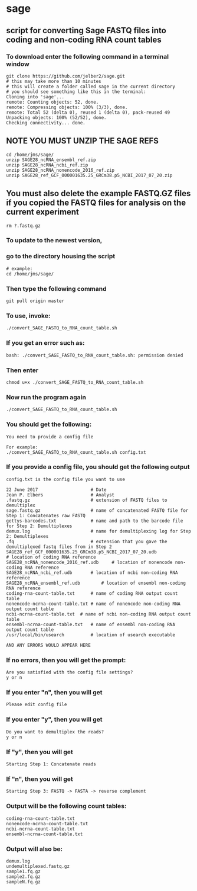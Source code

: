 # sage
## script for converting Sage FASTQ files into coding and non-coding RNA count tables
### To download enter the following command in a terminal window
    git clone https://github.com/jelber2/sage.git
    # this may take more than 10 minutes
    # this will create a folder called sage in the current directory
    # you should see something like this in the terminal:
    Cloning into 'sage'...
    remote: Counting objects: 52, done.
    remote: Compressing objects: 100% (3/3), done.
    remote: Total 52 (delta 0), reused 1 (delta 0), pack-reused 49
    Unpacking objects: 100% (52/52), done.
    Checking connectivity... done.
## NOTE YOU MUST UNZIP THE SAGE REFS
    cd /home/jms/sage/
    unzip SAGE28_ncRNA_ensembl_ref.zip
    unzip SAGE28_ncRNA_ncbi_ref.zip
    unzip SAGE28_ncRNA_nonencode_2016_ref.zip
    unzip SAGE28_ref_GCF_000001635.25_GRCm38.p5_NCBI_2017_07_20.zip
## You must also delete the example FASTQ.GZ files if you copied the FASTQ files for analysis on the current experiment
    rm ?.fastq.gz
### To update to the newest version,
### go to the directory housing the script
    # example:
    cd /home/jms/sage/
### Then type the following command
    git pull origin master
### To use, invoke:
    ./convert_SAGE_FASTQ_to_RNA_count_table.sh 
### If you get an error such as:
    bash: ./convert_SAGE_FASTQ_to_RNA_count_table.sh: permission denied
### Then enter
    chmod u+x ./convert_SAGE_FASTQ_to_RNA_count_table.sh
### Now run the program again
    ./convert_SAGE_FASTQ_to_RNA_count_table.sh
### You should get the following:
    
    You need to provide a config file

    For example:
    ./convert_SAGE_FASTQ_to_RNA_count_table.sh config.txt

### If you provide a config file, you should get the following output
    
    config.txt is the config file you want to use
    
    22 June 2017                    # Date
    Jean P. Elbers                  # Analyst
    .fastq.gz                       # extension of FASTQ files to demultiplex
    sage.fastq.gz                   # name of concatenated FASTQ file for Step 1: Concatenates raw FASTQ
    gettys-barcodes.txt             # name and path to the barcode file for Step 2: Demultiplexes
    demux.log                       # name for demultiplexing log for Step 2: Demultiplexes
    .fq                             # extension that you gave the demultiplexed fastq files from in Step 2
    SAGE28_ref_GCF_000001635.25_GRCm38.p5_NCBI_2017_07_20.udb                        # location of coding RNA reference
    SAGE28_ncRNA_nonencode_2016_ref.udb		# location of nonencode non-coding RNA reference
    SAGE28_ncRNA_ncbi_ref.udb		# location of ncbi non-coding RNA reference
    SAGE28_ncRNA_ensembl_ref.udb		# location of ensembl non-coding RNA reference
    coding-rna-count-table.txt      # name of coding RNA output count table
    nonencode-ncrna-count-table.txt	# name of nonencode non-coding RNA output count table
    ncbi-ncrna-count-table.txt	# name of ncbi non-coding RNA output count table
    ensembl-ncrna-count-table.txt	# name of ensembl non-coding RNA output count table
    /usr/local/bin/usearch          # location of usearch executable

    AND ANY ERRORS WOULD APPEAR HERE

### If no errors, then you will get the prompt:
    Are you satisfied with the config file settings?
    y or n
### If you enter "n", then you will get
    Please edit config file
### If you enter "y", then you will get
    Do you want to demultiplex the reads?
    y or n
### If "y", then you will get
    Starting Step 1: Concatenate reads
### If "n", then you will get
    Starting Step 3: FASTQ -> FASTA -> reverse complement
### Output will be the following count tables:
    coding-rna-count-table.txt
    nonencode-ncrna-count-table.txt
    ncbi-ncrna-count-table.txt
    ensembl-ncrna-count-table.txt
### Output will also be:
    demux.log
    undemultiplexed.fastq.gz
    sample1.fq.gz
    sample2.fq.gz
    sampleN.fq.gz

